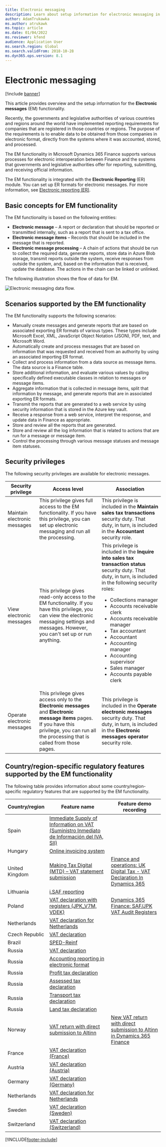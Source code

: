 ```yaml
---
title: Electronic messaging
description: Learn about setup information for electronic messaging in Microsoft Dynamics 365 Finance with an outline on basic concepts for electronic messaging functionality.
author: AdamTrukawka
ms.author: atrukawk
ms.topic: article
ms.date: 01/04/2022
ms.reviewer: kfend
audience: Application User
ms.search.region: Global
ms.search.validFrom: 2018-10-28
ms.dyn365.ops.version: 8.1
---
```


# Electronic messaging

[!include [banner](../includes/banner.md)]

This article provides overview and the setup information for the **Electronic messages** (EM) functionality.

Recently, the governments and legislative authorities of various countries and regions around the world have implemented reporting requirements for companies that are registered in those countries or regions. The purpose of the requirements is to enable data to be obtained from those companies in electronic format, directly from the systems where it was accounted, stored, and processed.

The EM functionality in Microsoft Dynamics 365 Finance supports various processes for electronic interoperation between Finance and the systems that governments and legislative authorities offer for reporting, submitting, and receiving official information.

The EM functionality is integrated with the **Electronic Reporting** (ER) module. You can set up ER formats for electronic messages. For more information, see [Electronic reporting (ER)](/dynamics365/unified-operations/dev-itpro/analytics/general-electronic-reporting).

## Basic concepts for EM functionality

The EM functionality is based on the following entities:

- **Electronic message** – A report or declaration that should be reported or transmitted internally, such as a report that is sent to a tax office.
- **Electronic message items** – Records that should be included in the message that is reported.
- **Electronic message processing** – A chain of actions that should be run to collect the required data, generate reports, store data in Azure Blob storage, transmit reports outside the system, receive responses from outside the system, and, based on the information that is received, update the database. The actions in the chain can be linked or unlinked.

The following illustration shows the flow of data for EM.

![Electronic messaging data flow.](media/electronic-messaging-data-flow.png)

## Scenarios supported by the EM functionality

The EM functionality supports the following scenarios:

- Manually create messages and generate reports that are based on associated exporting ER formats of various types. These types include Microsoft Excel, XML, JavaScript Object Notation (JSON), PDF, text, and Microsoft Word.
- Automatically create and process messages that are based on information that was requested and received from an authority by using an associated importing ER format.
- Collect and process information from a data source as message items. The data source is a Finance table.
- Store additional information, and evaluate various values by calling specifically defined executable classes in relation to messages or message items.
- Aggregate information that is collected in message items, split that information by message, and generate reports that are in associated exporting ER formats.
- Transmit the reports that are generated to a web service by using security information that is stored in the Azure key vault.
- Receive a response from a web service, interpret the response, and update data in Finance as appropriate.
- Store and review all the reports that are generated.
- Store and review all the log information that is related to actions that are run for a message or message item.
- Control the processing through various message statuses and message item statuses.

## Security privileges

The following security privileges are available for electronic messages.

| Security privilege           | Access level | Association |
|------------------------------|--------------|-------------|
| Maintain electronic messages | This privilege gives full access to the EM functionality. If you have this privilege, you can set up electronic messaging and run all the processing. | This privilege is included in the **Maintain sales tax transactions** security duty. That duty, in turn, is included in the **Accountant** security role. |
| View electronic messages     | This privilege gives read-only access to the EM functionality. If you have this privilege, you can view the electronic messaging settings and messages. However, you can't set up or run anything. | This privilege is included in the **Inquire into sales tax transaction status** security duty. That duty, in turn, is included in the following security roles:<ul><li>Collections manager</li><li>Accounts receivable clerk</li><li>Accounts receivable manager</li><li>Tax accountant</li><li>Accountant</li><li>Accounting manager</li><li>Accounting supervisor</li><li>Sales manager</li><li>Accounts payable clerk</li></ul> |
| Operate electronic messages  | This privilege gives access only to the **Electronic messages** and **Electronic message items** pages. If you have this privilege, you can run all the processing that is called from those pages. | This privilege is included in the **Operate electronic messages** security duty. That duty, in turn, is included in the **Electronic messages operator** security role. |

## Country/region-specific regulatory features supported by the EM functionality

The following table provides information about some country/region-specific regulatory features that are supported by the EM functionality.

| Country/region     | Feature name | Feature demo recording |
|-------------|--------------|------------------------|
| Spain       | [Immediate Supply of Information on VAT (Suministro Inmediato de Información del IVA, SII)](../localizations/emea-esp-sii.md) | |
| Hungary     | [Online invoicing system](../localizations/emea-hun-online-invoicing.md) | |
| United Kingdom | [Making Tax Digital (MTD) – VAT statement submission](../localizations/emea-gbr-mtd-vat-integration.md) | [Finance and operations: UK Digital Tax - VAT Declaration In Dynamics 365](https://community.dynamics.com/365/b/techtalks/posts/finance-and-operations-uk-digital-tax-vat-declaration-in-dynamics-365) |
| Lithuania   | [i.SAF reporting](../localizations/emea-ltu-isaf.md) | |
| Poland      | [VAT declaration with registers (JPK_V7M, VDEK)](../localizations/emea-pol-vdek.md) | [Dynamics 365 Finance: SAF/JPK VAT Audit Registers](https://community.dynamics.com/365/b/techtalks/posts/dynamics-365-finance-saf-jpk-vat-audit-registers-june-4-2020) |
| Netherlands | [VAT declaration for Netherlands](../localizations/emea-nl-vat-declaration-netherlands.md) | |
| Czech Republic | [VAT declaration](../localizations/emea-cze-vat-declaration-tax-declaration-model.md) | |
| Brazil      | [SPED-Reinf](../localizations/latam-bra-sped-reinf-overview.md) | |
| Russia      | [VAT declaration](../localizations/rus-vat-declaration.md) | |
| Russia      | [Accounting reporting in electronic format](../localizations/rus-accounting-reporting.md) | |
| Russia      | [Profit tax declaration](../localizations/rus-profit-tax-declaration.md) | |
| Russia      | [Assessed tax declaration](../localizations/rus-assessed-tax-declaration.md) | |
| Russia      | [Transport tax declaration](../localizations/rus-transport-tax-declaration.md) | |
| Russia      | [Land tax declaration](../localizations/rus-land-tax-declaration.md) | |
| Norway      | [VAT return with direct submission to Altinn](../localizations/emea-nor-vat-return.md) | [New VAT return with direct submission to Altinn in Dynamics 365 Finance](https://community.dynamics.com/365/dynamics-365-fasttrack/b/techtalks/posts/new-vat-return-with-direct-submission-to-altinn-in-dynamics-365-finance-december-1-2021) |
| France      | [VAT declaration (France)](../localizations/emea-fra-VAT-declaration-preview-France.md) | |
| Austria     | [VAT declaration (Austria)](../localizations/emea-aut-vat-declaration-austria.md) | |
| Germany     | [VAT declaration (Germany)](../localizations/emea-deu-vat-declaration-germany.md) | |
| Netherlands | [VAT declaration for Netherlands](../localizations/emea-nl-vat-declaration-netherlands.md) | |
| Sweden      | [VAT declaration (Sweden)](../localizations/emea-swe-VAT-declaration-Sweden.md) | |
| Switzerland | [VAT declaration (Switzerland)](../localizations/emea-che-vat-declaration-switzerland.md) | |

[!INCLUDE[footer-include](../../includes/footer-banner.md)]


